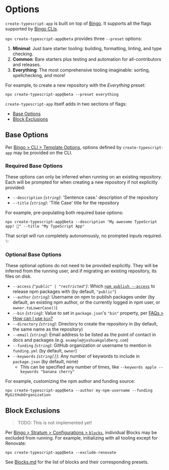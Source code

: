 # Options

`create-typescript-app` is built on top of [Bingo](https://create.bingo).
It supports all the flags supported by [Bingo CLIs](https://www.create.bingo/cli).

`npx create-typescript-app@beta` provides three `--preset` options:

1. **Minimal**: Just bare starter tooling: building, formatting, linting, and type checking.
2. **Common**: Bare starters plus testing and automation for all-contributors and releases.
3. **Everything**: The most comprehensive tooling imaginable: sorting, spellchecking, and more!

For example, to create a new repository with the _Everything_ preset:

```shell
npx create-typescript-app@beta --preset everything
```

`create-typescript-app` itself adds in two sections of flags:

- [Base Options](#base-options)
- [Block Exclusions](#block-exclusions)

## Base Options

Per [Bingo > CLI > Template Options](https://www.create.bingo/cli#template-options), options defined by `create-typescript-app` may be provided on the CLI.

### Required Base Options

These options can only be inferred when running on an existing repository.
Each will be prompted for when creating a new repository if not explicitly provided:

- `--description` _(`string`)_: 'Sentence case.' description of the repository
- `--title` _(`string`)_: 'Title Case' title for the repository

For example, pre-populating both required base options:

```shell
npx create-typescript-app@beta --description "My awesome TypeScript app! 💖" --title "My TypeScript App"
```

That script will run completely autonomously, no prompted inputs required. ✨

### Optional Base Options

These optional options do not need to be provided explicitly.
They will be inferred from the running user, and if migrating an existing repository, its files on disk.

- `--access` _(`"public" | "restricted"`)_: Which [`npm publish --access`](https://docs.npmjs.com/cli/commands/npm-publish#access) to release npm packages with (by default, `"public"`)
- `--author` _(`string`)_: Username on npm to publish packages under (by default, an existing npm author, or the currently logged in npm user, or `owner.toLowerCase()`)
- `--bin` _(`string`)_: Value to set in `package.json`'s `"bin"` property, per [FAQs > How can I use `bin`?](./FAQs.md#how-can-i-use-bin)
- `--directory` _(`string`)_: Directory to create the repository in (by default, the same name as the repository)
- `--email` _(`string`)_: Email address to be listed as the point of contact in docs and packages (e.g. `example@joshuakgoldberg.com`)
- `--funding` _(`string`)_: GitHub organization or username to mention in `funding.yml` (by default, `owner`)
- `--keywords` _(`string[]`)_: Any number of keywords to include in `package.json` (by default, none)
  - This can be specified any number of times, like `--keywords apple --keywords "banana cherry"`

For example, customizing the npm author and funding source:

```shell
npx create-typescript-app@beta --author my-npm-username --funding MyGitHubOrganization
```

## Block Exclusions

> TODO: This is not implemented yet!

Per [Bingo > Stratum > Configurations > `blocks`](https://www.create.bingo/engines/stratum/details/configurations#blocks), individual Blocks may be excluded from running.
For example, initializing with all tooling except for Renovate:

```shell
npx create-typescript-app@beta --exclude-renovate
```

See [Blocks.md](./Blocks.md) for the list of blocks and their corresponding presets.
